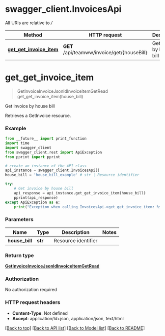 # swagger_client.InvoicesApi

All URIs are relative to */*

Method | HTTP request | Description
------------- | ------------- | -------------
[**get_get_invoice_item**](InvoicesApi.md#get_get_invoice_item) | **GET** /api/teamww/invoice/get/{houseBill} | Get invoice by house bill

# **get_get_invoice_item**
> GetInvoiceInvoiceJsonldInvoiceItemGetRead get_get_invoice_item(house_bill)

Get invoice by house bill

Retrieves a GetInvoice resource.

### Example
```python
from __future__ import print_function
import time
import swagger_client
from swagger_client.rest import ApiException
from pprint import pprint

# create an instance of the API class
api_instance = swagger_client.InvoicesApi()
house_bill = 'house_bill_example' # str | Resource identifier

try:
    # Get invoice by house bill
    api_response = api_instance.get_get_invoice_item(house_bill)
    pprint(api_response)
except ApiException as e:
    print("Exception when calling InvoicesApi->get_get_invoice_item: %s\n" % e)
```

### Parameters

Name | Type | Description  | Notes
------------- | ------------- | ------------- | -------------
 **house_bill** | **str**| Resource identifier | 

### Return type

[**GetInvoiceInvoiceJsonldInvoiceItemGetRead**](GetInvoiceInvoiceJsonldInvoiceItemGetRead.md)

### Authorization

No authorization required

### HTTP request headers

 - **Content-Type**: Not defined
 - **Accept**: application/ld+json, application/json, text/html

[[Back to top]](#) [[Back to API list]](../README.md#documentation-for-api-endpoints) [[Back to Model list]](../README.md#documentation-for-models) [[Back to README]](../README.md)

